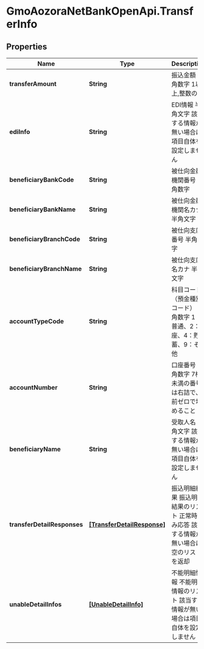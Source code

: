 # GmoAozoraNetBankOpenApi.TransferInfo

## Properties
Name | Type | Description | Notes
------------ | ------------- | ------------- | -------------
**transferAmount** | **String** | 振込金額 半角数字 1以上,整数のみ  | [optional] 
**ediInfo** | **String** | EDI情報 半角文字 該当する情報が無い場合は項目自体を設定しません  | [optional] 
**beneficiaryBankCode** | **String** | 被仕向金融機関番号 半角数字  | [optional] 
**beneficiaryBankName** | **String** | 被仕向金融機関名カナ 半角文字  | [optional] 
**beneficiaryBranchCode** | **String** | 被仕向支店番号 半角数字  | [optional] 
**beneficiaryBranchName** | **String** | 被仕向支店名カナ 半角文字  | [optional] 
**accountTypeCode** | **String** | 科目コード（預金種別コード） 半角数字 1：普通、2：当座、4：貯蓄、9：その他  | [optional] 
**accountNumber** | **String** | 口座番号 半角数字 7桁未満の番号は右詰で、前ゼロで埋めること  | [optional] 
**beneficiaryName** | **String** | 受取人名 半角文字 該当する情報が無い場合は項目自体を設定しません  | [optional] 
**transferDetailResponses** | [**[TransferDetailResponse]**](TransferDetailResponse.md) | 振込明細結果 振込明細結果のリスト 正常時のみ応答 該当する情報が無い場合は空のリストを返却  | [optional] 
**unableDetailInfos** | [**[UnableDetailInfo]**](UnableDetailInfo.md) | 不能明細情報 不能明細情報のリスト 該当する情報が無い場合は項目自体を設定しません  | [optional] 


